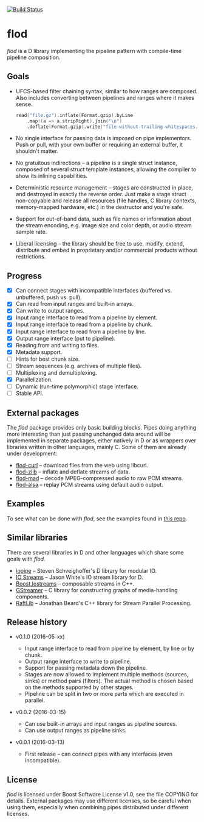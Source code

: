 [![Build Status](https://travis-ci.org/epi/flod.svg?branch=master)](https://travis-ci.org/epi/flod)
# flod

*flod* is a D library implementing the pipeline pattern with compile-time pipeline composition.

## Goals

- UFCS-based filter chaining syntax, similar to how ranges are composed.
  Also includes converting between pipelines and ranges where it makes sense.
  ```d
  read("file.gz").inflate(Format.gzip).byLine
      .map!(a => a.stripRight).join("\n")
      .deflate(Format.gzip).write("file-without-trailing-whitespaces.gz");
  ```

- No single interface for passing data is imposed on pipe implementors.
  Push or pull, with your own buffer or requiring an external buffer, it shouldn't matter.

- No gratuitous indirections – a pipeline is a single struct instance, composed of
  several struct template instances, allowing the compiler to show its inlining capabilities.

- Deterministic resource management – stages are constructed in place, and destroyed
  in exactly the reverse order. Just make a stage struct non-copyable and release all
  resources (file handles, C library contexts, memory-mapped hardware, etc.) in the
  destructor and you're safe.

- Support for out-of-band data, such as file names or information about the stream encoding,
  e.g. image size and color depth, or audio stream sample rate.

- Liberal licensing – the library should be free to use, modify, extend, distribute and
  embed in proprietary and/or commercial products without restrictions.

## Progress

- [x] Can connect stages with incompatible interfaces (buffered vs. unbuffered, push vs. pull).
- [x] Can read from input ranges and built-in arrays.
- [x] Can write to output ranges.
- [x] Input range interface to read from a pipeline by element.
- [x] Input range interface to read from a pipeline by chunk.
- [x] Input range interface to read from a pipeline by line.
- [x] Output range interface (put to pipeline).
- [x] Reading from and writing to files.
- [x] Metadata support.
- [ ] Hints for best chunk size.
- [ ] Stream sequences (e.g. archives of multiple files).
- [ ] Multiplexing and demultiplexing.
- [x] Parallelization.
- [ ] Dynamic (run-time polymorphic) stage interface.
- [ ] Stable API.

## External packages

The *flod* package provides only basic building blocks.
Pipes doing anything more interesting than just passing unchanged data around will be implemented
in separate packages, either natively in D or as wrappers over libraries written in other languages,
mainly C.
Some of them are already under development:
- [flod-curl](https://github.com/epi/flod-curl) – download files from the web using libcurl.
- [flod-zlib](https://github.com/epi/flod-zlib) – inflate and deflate streams of data.
- [flod-mad](https://github.com/epi/flod-mad) – decode MPEG-compressed audio to raw PCM streams.
- [flod-alsa](https://github.com/epi/flod-alsa) – replay PCM streams using default audio output.

## Examples

To see what can be done with *flod*, see the examples found in
[this repo](https://github.com/epi/flod-examples).

## Similar libraries

There are several libraries in D and other languages which share some goals with *flod*.

- [iopipe](https://github.com/schveiguy/iopipe) – Steven Schveighoffer's D library for modular IO.
- [IO Streams](https://github.com/jasonwhite/io) – Jason White's IO stream library for D.
- [Boost.Iostreams](http://www.boost.org/libs/iostreams) – composable streams in C++.
- [GStreamer](https://gstreamer.freedesktop.org/) – C library for constructing graphs of media-handling components.
- [RaftLib](http://www.raftlib.io/) – Jonathan Beard's C++ library for Stream Parallel Processing.

## Release history

- v0.1.0 (2016-05-xx)
  - Input range interface to read from pipeline by element, by line or by chunk.
  - Output range interface to write to pipeline.
  - Support for passing metadata down the pipeline.
  - Stages are now allowed to implement multiple methods (sources, sinks) or method pairs
    (filters). The actual method is chosen based on the methods supported by other stages.
  - Pipeline can be split in two or more parts which are executed in parallel.

- v0.0.2 (2016-03-15)
  - Can use built-in arrays and input ranges as pipeline sources.
  - Can use output ranges as pipeline sinks.

- v0.0.1 (2016-03-13)
  - First release – can connect pipes with any interfaces (even incompatible).

## License

*flod* is licensed under Boost Software License v1.0, see the file COPYING for details.
External packages may use different licenses, so be careful when using them, especially when
combining pipes distributed under different licenses.
